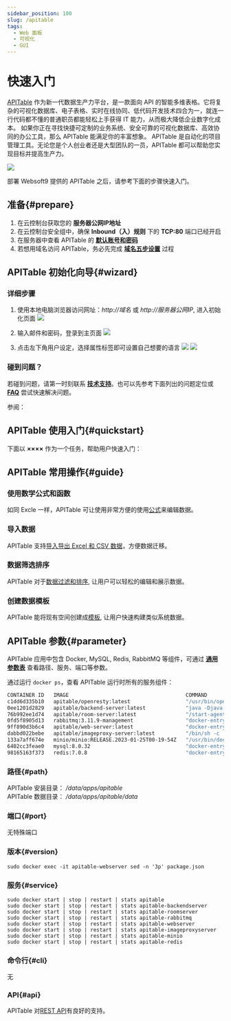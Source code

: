 ```yaml
---
sidebar_position: 100
slug: /apitable
tags:
  - Web 面板
  - 可视化
  - GUI
---
```


# 快速入门

[APITable](https://apitable.com/) 作为新一代数据生产力平台，是一款面向 API 的智能多维表格。它将复杂的可视化数据库、电子表格、实时在线协同、低代码开发技术四合为一，就连一行代码都不懂的普通职员都能轻松上手获得 IT 能力，从而极大降低企业数字化成本。
如果你正在寻找快捷可定制的业务系统、安全可靠的可视化数据库、高效协同的办公工具，那么 APITable 能满足你的丰富想象。 APITable 是自动化的项目管理工具。无论您是个人创业者还是大型团队的一员，APITable 都可以帮助您实现目标并提高生产力。

![](https://libs.websoft9.com/Websoft9/DocsPicture/en/apitable/apitable-head-websoft9.png)

部署 Websoft9 提供的 APITable 之后，请参考下面的步骤快速入门。

## 准备{#prepare}

1. 在云控制台获取您的 **服务器公网IP地址** 
2. 在云控制台安全组中，确保 **Inbound（入）规则** 下的 **TCP:80** 端口已经开启
3. 在服务器中查看 APITable 的 **[默认账号和密码](./user/credentials)**  
4. 若想用域名访问 APITable，务必先完成 **[域名五步设置](./administrator/domain_step)** 过程

## APITable 初始化向导{#wizard}

### 详细步骤

1. 使用本地电脑浏览器访问网址：*http://域名* 或 *http://服务器公网IP*, 进入初始化页面
   ![](https://libs.websoft9.com/Websoft9/DocsPicture/en/apitable/apitable-init-websoft9.png)

2. 输入邮件和密码，登录到主页面
   ![](https://libs.websoft9.com/Websoft9/DocsPicture/en/apitable/apitable-main-websoft9.png)

3. 点击左下角用户设定，选择属性标签即可设置自己想要的语言
   ![](https://libs.websoft9.com/Websoft9/DocsPicture/en/apitable/apitable-user-websoft9.png)
   ![](https://libs.websoft9.com/Websoft9/DocsPicture/en/apitable/apitable-preference-websoft9.png)

### 碰到问题？

若碰到问题，请第一时刻联系 **[技术支持](./helpdesk)**。也可以先参考下面列出的问题定位或  **[FAQ](./faq#setup)** 尝试快速解决问题。

参阅：

## APITable 使用入门{#quickstart}

下面以 **××××** 作为一个任务，帮助用户快速入门：

## APITable 常用操作{#guide}

### 使用数学公式和函数

如同 Excle 一样，APITable  可让使用非常方便的使用[公式](https://help.apitable.com/docs/guide/tutorial-getting-started-with-formulas)来编辑数据。

### 导入数据

APITable  支持[导入导出 Excel 和 CSV 数据](https://help.apitable.com/docs/guide/manual-import-export)，方便数据迁移。

### 数据筛选排序

APITable  对于[数据过滤和排序](https://help.apitable.com/docs/guide/custom-view), 让用户可以轻松的编辑和展示数据。

### 创建数据模板

APITable  能将现有空间创建成[模板](https://help.apitable.com/docs/guide/faq-how-create-template), 让用户快速构建类似系统数据。

## APITable 参数{#parameter}

APITable 应用中包含 Docker, MySQL, Redis, RabbitMQ 等组件，可通过 **[通用参数表](./administrator/parameter)** 查看路径、服务、端口等参数。 

通过运行 `docker ps`，查看 APITable 运行时所有的服务组件：   

```bash
CONTAINER ID   IMAGE                                      COMMAND                  CREATED          STATUS                    PORTS                                                                  NAMES
c1dd6d335b10   apitable/openresty:latest                  "/usr/bin/openresty …"   33 minutes ago   Up 31 minutes             0.0.0.0:9001->80/tcp, :::9001->80/tcp                                  apitable
0ee1201d2829   apitable/backend-server:latest             "java -Djava.securit…"   33 minutes ago   Up 32 minutes (healthy)   8081/tcp                                                               apitable-backendserver
76b992ee1d74   apitable/room-server:latest                "/start-agenthub.sh …"   33 minutes ago   Up 33 minutes             3001-3002/tcp, 3005-3007/tcp, 3333-3334/tcp                            apitable-roomserver
0fd5f8905d13   rabbitmq:3.11.9-management                 "docker-entrypoint.s…"   33 minutes ago   Up 33 minutes             4369/tcp, 5671-5672/tcp, 15671-15672/tcp, 15691-15692/tcp, 25672/tcp   apitable-rabbitmq
9ff890d3b6c4   apitable/web-server:latest                 "docker-entrypoint.s…"   33 minutes ago   Up 33 minutes             8080/tcp                                                               apitable-webserver
dabbd022bebe   apitable/imageproxy-server:latest          "/bin/sh -c './app/i…"   33 minutes ago   Up 33 minutes             8080/tcp                                                               apitable-imageproxyserver
133a7aff674e   minio/minio:RELEASE.2023-01-25T00-19-54Z   "/usr/bin/docker-ent…"   33 minutes ago   Up 33 minutes (healthy)   9000/tcp                                                               apitable-minio
6402cc3feae0   mysql:8.0.32                               "docker-entrypoint.s…"   33 minutes ago   Up 33 minutes (healthy)   3306/tcp, 33060/tcp                                                    apitable-db
98165163f373   redis:7.0.8                                "docker-entrypoint.s…"   33 minutes ago   Up 33 minutes             6379/tcp                                                               apitable-redis
```

### 路径{#path}

APITable 安装目录： */data/apps/apitable*  
APITable 数据目录： */data/apps/apitable/data*  

### 端口{#port}

无特殊端口

### 版本{#version}

```
sudo docker exec -it apitable-webserver sed -n '3p' package.json
```

### 服务{#service}

```shell
sudo docker start | stop | restart | stats apitable
sudo docker start | stop | restart | stats apitable-backendserver
sudo docker start | stop | restart | stats apitable-roomserver
sudo docker start | stop | restart | stats apitable-rabbitmq
sudo docker start | stop | restart | stats apitable-webserver
sudo docker start | stop | restart | stats apitable-imageproxyserver
sudo docker start | stop | restart | stats apitable-minio
sudo docker start | stop | restart | stats apitable-redis
```

### 命令行{#cli}

无

### API{#api}

APITable 对[REST API](https://developers.apitable.com/api/reference/)有良好的支持。